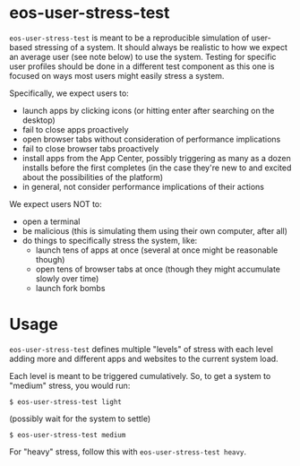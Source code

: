 eos-user-stress-test
====================
`eos-user-stress-test` is meant to be a reproducible simulation of user-based
stressing of a system. It should always be realistic to how we expect an average
user (see note below) to use the system. Testing for specific user profiles
should be done in a different test component as this one is focused on ways most
users might easily stress a system.

Specifically, we expect users to:
* launch apps by clicking icons (or hitting enter after searching on the
  desktop)
* fail to close apps proactively
* open browser tabs without consideration of performance implications
* fail to close browser tabs proactively
* install apps from the App Center, possibly triggering as many as a dozen
  installs before the first completes (in the case they're new to and excited
  about the possibilities of the platform)
* in general, not consider performance implications of their actions

We expect users NOT to:
* open a terminal
* be malicious (this is simulating them using their own computer, after all)
* do things to specifically stress the system, like:
    * launch tens of apps at once (several at once might be reasonable though)
    * open tens of browser tabs at once (though they might accumulate slowly
      over time)
    * launch fork bombs

Usage
=======
`eos-user-stress-test` defines multiple "levels" of stress with each level
adding more and different apps and websites to the current system load.

Each level is meant to be triggered cumulatively. So, to get a system to
"medium" stress, you would run:

```
$ eos-user-stress-test light
```

(possibly wait for the system to settle)

```
$ eos-user-stress-test medium

```

For "heavy" stress, follow this with `eos-user-stress-test heavy`.
